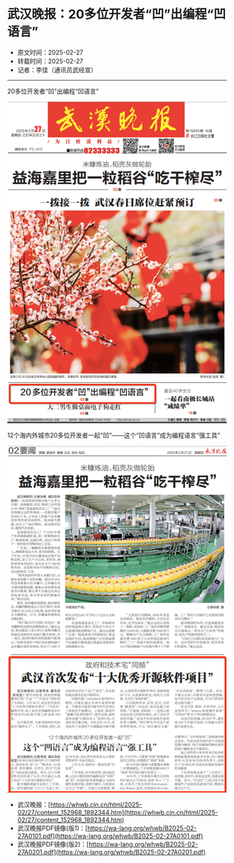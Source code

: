 # 武汉晚报：20多位开发者“凹”出编程“凹语言”

- 原文时间：2025-02-27
- 转载时间：2025-02-27
- 记者：李佳（通讯员武经宣）

---

20多位开发者“凹”出编程“凹语言”

![](/st0072-01.png)

12个海内外城市20多位开发者一起“凹”——这个“凹语言”成为编程语言“强工具”

![](/st0072-02.png)

- 武汉晚报：[https://whwb.cjn.cn/html/2025-02/27/content_152968_1892344.htm](https://whwb.cjn.cn/html/2025-02/27/content_152968_1892344.htm)
- 武汉晚报PDF镜像(版1)：[https://wa-lang.org/whwb/B2025-02-27A0101.pdf](https://wa-lang.org/whwb/B2025-02-27A0101.pdf)
- 武汉晚报PDF镜像(版2)：[https://wa-lang.org/whwb/B2025-02-27A0201.pdf](https://wa-lang.org/whwb/B2025-02-27A0201.pdf)


